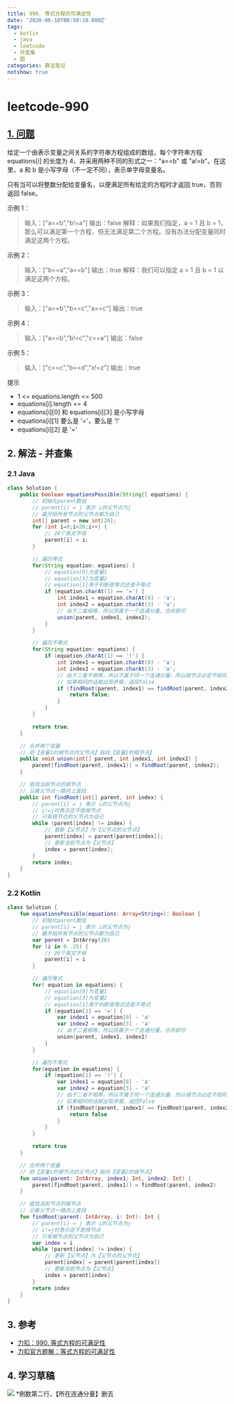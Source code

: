```yaml
---
title: 990. 等式方程的可满足性
date: '2020-06-10T00:50:10.000Z'
tags:
  - kotlin
  - java
  - leetcode
  - 并查集
  - 图
categories: 算法笔记
notshow: true
---
```


# leetcode-990

## [1. 问题](https://leetcode-cn.com/problems/satisfiability-of-equality-equations/)

给定一个由表示变量之间关系的字符串方程组成的数组，每个字符串方程 equations\[i\] 的长度为 4，并采用两种不同的形式之一："a==b" 或 "a!=b"。在这里，a 和 b 是小写字母（不一定不同），表示单字母变量名。

只有当可以将整数分配给变量名，以便满足所有给定的方程时才返回 true，否则返回 false。

示例 1：

> 输入：\["a==b","b!=a"\] 输出：false 解释：如果我们指定，a = 1 且 b = 1，那么可以满足第一个方程，但无法满足第二个方程。没有办法分配变量同时满足这两个方程。

示例 2：

> 输入：\["b==a","a==b"\] 输出：true 解释：我们可以指定 a = 1 且 b = 1 以满足这两个方程。

示例 3：

> 输入：\["a==b","b==c","a==c"\] 输出：true

示例 4：

> 输入：\["a==b","b!=c","c==a"\] 输出：false

示例 5：

> 输入：\["c==c","b==d","x!=z"\] 输出：true

提示

* 1 &lt;= equations.length &lt;= 500
* equations\[i\].length == 4
* equations\[i\]\[0\] 和 equations\[i\]\[3\] 是小写字母
* equations\[i\]\[1\] 要么是 '='，要么是 '!'
* equations\[i\]\[2\] 是 '='

## 2. 解法 - 并查集

### 2.1 Java

```java
class Solution {
    public boolean equationsPossible(String[] equations) {
        // 初始化parent数组
        // parent[i] = j 表示 i的父节点为j
        // 最开始所有节点的父节点都为自己
        int[] parent = new int[26];
        for (int i=0;i<26;i++) {
            // 26个英文字母
            parent[i] = i;
        }

        // 遍历等式
        for(String equation: equations) {
            // equation[0]为变量1
            // equation[3]为变量2
            // equation[1]用于判断是等式还是不等式
            if (equation.charAt(1) == '=') {
                int index1 = equation.charAt(0) - 'a';
                int index2 = equation.charAt(3) - 'a';
                // 由于二者相等，所以同属于一个连通分量，合并即可
                union(parent, index1, index2);
            }
        }

        // 遍历不等式
        for(String equation: equations) {
            if (equation.charAt(1) == '!') {
                int index1 = equation.charAt(0) - 'a';
                int index2 = equation.charAt(3) - 'a';
                // 由于二者不相等，所以不属于同一个连通分量，所以根节点必定不相同。
                // 如果相同的话就出现矛盾，返回false
                if (findRoot(parent, index1) == findRoot(parent, index2)) {
                    return false;
                }
            }
        }

        return true;
    }

    // 合并两个变量
    // 把【变量1的根节点的父节点】指向【变量2的根节点】
    public void union(int[] parent, int index1, int index2) {
        parent[findRoot(parent, index1)] = findRoot(parent, index2);
    }

    // 查找当前节点的根节点
    // 沿着父节点一路向上查找
    public int findRoot(int[] parent, int index) {
        // parent[i] = j 表示 i的父节点为j
        // i!=j时表示还不是根节点
        // 只有根节点的父节点为自己
        while (parent[index] != index) {
            // 更新【父节点】为【父节点的父节点】
            parent[index] = parent[parent[index]];
            // 更新当前节点为【父节点】
            index = parent[index];
        }
        return index;
    }
}
```

### 2.2 Kotlin

```kotlin
class Solution {
    fun equationsPossible(equations: Array<String>): Boolean {
        // 初始化parent数组
        // parent[i] = j 表示 i的父节点为j
        // 最开始所有节点的父节点都为自己
        var parent = IntArray(26)
        for (i in 0..25) {
            // 26个英文字母
            parent[i] = i
        }

        // 遍历等式
        for( equation in equations) {
            // equation[0]为变量1
            // equation[3]为变量2
            // equation[1]用于判断是等式还是不等式
            if (equation[1] == '=') {
                var index1 = equation[0] - 'a'
                var index2 = equation[3] - 'a'
                // 由于二者相等，所以同属于一个连通分量，合并即可
                union(parent, index1, index2)
            }
        }

        // 遍历不等式
        for(equation in equations) {
            if (equation[1] == '!') {
                var index1 = equation[0] - 'a'
                var index2 = equation[3] - 'a'
                // 由于二者不相等，所以不属于同一个连通分量，所以根节点必定不相同。
                // 如果相同的话就出现矛盾，返回false
                if (findRoot(parent, index1) == findRoot(parent, index2)) {
                    return false
                }
            }
        }

        return true
    }

    // 合并两个变量
    // 把【变量1的根节点的父节点】指向【变量2的根节点】
    fun union(parent: IntArray, index1: Int, index2: Int) {
        parent[findRoot(parent, index1)] = findRoot(parent, index2)
    }

    // 查找当前节点的根节点
    // 沿着父节点一路向上查找
    fun findRoot(parent: IntArray, i: Int): Int {
        // parent[i] = j 表示 i的父节点为j
        // i!=j时表示还不是根节点
        // 只有根节点的父节点为自己
        var index = i
        while (parent[index] != index) {
            // 更新【父节点】为【父节点的父节点】
            parent[index] = parent[parent[index]]
            // 更新当前节点为【父节点】
            index = parent[index]
        }
        return index
    }
}
```

## 3. 参考

* [力扣：990. 等式方程的可满足性](https://leetcode-cn.com/problems/satisfiability-of-equality-equations)
* [力扣官方题解：等式方程的可满足性](https://leetcode-cn.com/problems/satisfiability-of-equality-equations/solution/deng-shi-fang-cheng-de-ke-man-zu-xing-by-leetcode-/)

## 4. 学习草稿

![](https://777blog.oss-cn-shanghai.aliyuncs.com/blog%20pic/IMG_4221%202.JPG) \*倒数第二行，【所在连通分量】删去


